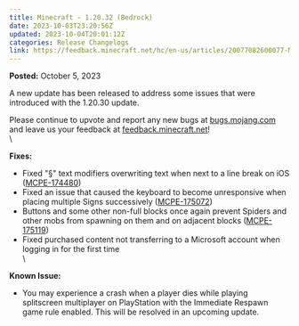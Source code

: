 ```yaml
---
title: Minecraft - 1.20.32 (Bedrock)
date: 2023-10-03T23:20:56Z
updated: 2023-10-04T20:01:12Z
categories: Release Changelogs
link: https://feedback.minecraft.net/hc/en-us/articles/20077082600077-Minecraft-1-20-32-Bedrock-
---
```


**Posted:** October 5, 2023

A new update has been released to address some issues that were introduced with the 1.20.30 update.

Please continue to upvote and report any new bugs at [bugs.mojang.com](https://bugs.mojang.com/) and leave us your feedback at [feedback.minecraft.net](https://feedback.minecraft.net/)!\
\

**Fixes:**

-   Fixed "§" text modifiers overwriting text when next to a line break on iOS ([MCPE-174480](https://bugs.mojang.com/browse/MCPE-174480))
-   Fixed an issue that caused the keyboard to become unresponsive when placing multiple Signs successively ([MCPE-175072](https://bugs.mojang.com/browse/MCPE-175072))
-   Buttons and some other non-full blocks once again prevent Spiders and other mobs from spawning on them and on adjacent blocks ([MCPE-175119](https://bugs.mojang.com/browse/MCPE-175119))
-   Fixed purchased content not transferring to a Microsoft account when logging in for the first time\
    \

**Known Issue:**

-   You may experience a crash when a player dies while playing splitscreen multiplayer on PlayStation with the Immediate Respawn game rule enabled. This will be resolved in an upcoming update.
